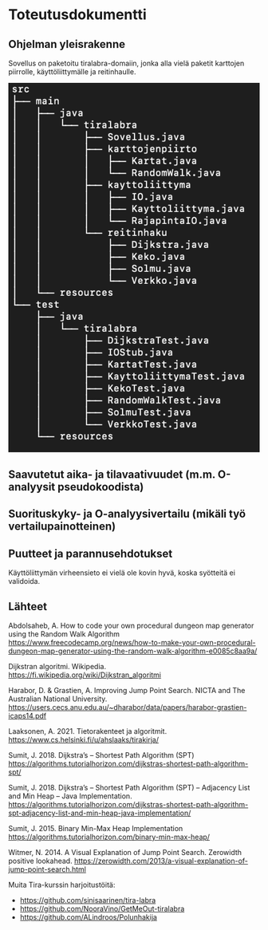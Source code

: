 # Toteutusdokumentti 

## Ohjelman yleisrakenne

Sovellus on paketoitu tiralabra-domaiin, jonka alla vielä paketit karttojen piirrolle, käyttöliittymälle ja reitinhaulle.

![Ohjelman rakenne](kuvat/rakenne.png)


## Saavutetut aika- ja tilavaativuudet (m.m. O-analyysit pseudokoodista)

## Suorituskyky- ja O-analyysivertailu (mikäli työ vertailupainotteinen)

## Puutteet ja parannusehdotukset

Käyttöliittymän virheensieto ei vielä ole kovin hyvä, koska syötteitä ei validoida.

## Lähteet

Abdolsaheb, A. How to code your own procedural dungeon map generator using the Random Walk Algorithm
https://www.freecodecamp.org/news/how-to-make-your-own-procedural-dungeon-map-generator-using-the-random-walk-algorithm-e0085c8aa9a/

Dijkstran algoritmi. Wikipedia. https://fi.wikipedia.org/wiki/Dijkstran_algoritmi

Harabor, D. & Grastien, A.
Improving Jump Point Search. NICTA and The Australian National University. 
https://users.cecs.anu.edu.au/~dharabor/data/papers/harabor-grastien-icaps14.pdf 

Laaksonen, A. 2021. Tietorakenteet ja algoritmit. https://www.cs.helsinki.fi/u/ahslaaks/tirakirja/ 

Sumit, J. 2018. Dijkstra’s – Shortest Path Algorithm (SPT) https://algorithms.tutorialhorizon.com/dijkstras-shortest-path-algorithm-spt/

Sumit, J. 2018. Dijkstra’s – Shortest Path Algorithm (SPT) – Adjacency List and Min Heap – Java Implementation. https://algorithms.tutorialhorizon.com/dijkstras-shortest-path-algorithm-spt-adjacency-list-and-min-heap-java-implementation/ 

Sumit, J. 2015. Binary Min-Max Heap Implementation https://algorithms.tutorialhorizon.com/binary-min-max-heap/

Witmer, N. 2014. A Visual Explanation of Jump Point Search. Zerowidth positive lookahead.
https://zerowidth.com/2013/a-visual-explanation-of-jump-point-search.html

Muita Tira-kurssin harjoitustöitä:
- https://github.com/sinisaarinen/tira-labra
- https://github.com/NooraVino/GetMeOut-tiralabra
- https://github.com/ALindroos/Polunhakija 
